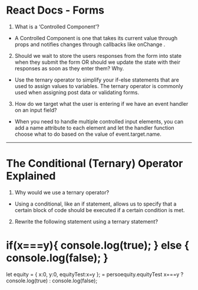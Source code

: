 # React Docs - Forms

1. What is a ‘Controlled Component’?

- A Controlled Component is one that takes its current value through props and notifies changes through callbacks like onChange .


2. Should we wait to store the users responses from the form into state when they
submit the form OR should we update the state with their responses as soon as they enter them? Why.

- Use the ternary operator to simplify your if-else statements that are used to assign values to variables. The ternary operator is commonly used when assigning post data or validating forms.



3. How do we target what the user is entering if we have an event handler on an input field?

-  When you need to handle multiple controlled input elements, you can add a name attribute to each element and let the handler function choose what to do based on the value of event.target.name.
----------------------------------------------------------------

# The Conditional (Ternary) Operator Explained

1. Why would we use a ternary operator?

- Using a conditional, like an if statement, allows us to specify that a certain block of code should be executed if a certain condition is met.


2. Rewrite the following statement using a ternary statement?

if(x===y){
 console.log(true);
  } else {
 console.log(false);
  }
===
let equity = {
x:0,
y:0,
equityTest:x=y
};
= persoequity.equityTest x===y ? console.log(true) : console.log(false);